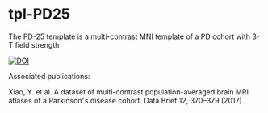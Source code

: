 # tpl-PD25
 The PD-25 template is a multi-contrast MNI template of a PD cohort with 3-T field strength

<a href="https://doi.org/10.5281/zenodo.7616156"><img src="https://zenodo.org/badge/DOI/10.5281/zenodo.7616156.svg" alt="DOI"></a>

Associated publications: 

Xiao, Y. et al. A dataset of multi-contrast population-averaged brain MRI atlases of a Parkinson׳s disease cohort. Data Brief 12, 370–379 (2017)
